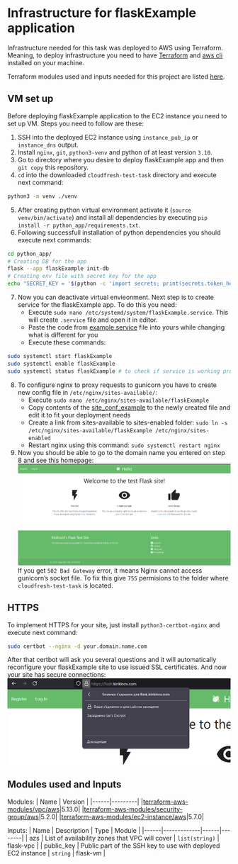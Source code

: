 # Infrastructure for flaskExample application
Infrastructure needed for this task was deployed to AWS using Terraform. Meaning, to deploy infrastructure you need to have [Terraform](https://developer.hashicorp.com/terraform/tutorials/aws-get-started/install-cli) and [aws cli](https://docs.aws.amazon.com/cli/latest/userguide/getting-started-install.html) installed on your machine.

Terraform modules used and inputs needed for this project are listed [here](#modules-used-and-inputs).

## VM set up
Before deploying flaskExample application to the EC2 instance you need to set up VM. Steps you need to follow are these:
1. SSH into the deployed EC2 instance using `instance_pub_ip` or `instance_dns` output.
2. Install `nginx`, `git`, `python3-venv` and python of at least version `3.10`.
3. Go to directory where you desire to deploy flaskExample app and then `git copy` this repository.
4. `cd` into the downloaded `cloudfresh-test-task` directory and execute next command:
```bash
python3 -m venv ./venv
```
5. After creating python virtual environment activate it (`source venv/bin/activate`) and install all dependencies by executing `pip install -r python_app/requirements.txt`.
6. Following successfull installation of python dependencies you should execute next commands:
```bash
cd python_app/
# Creating DB for the app
flask --app flaskExample init-db
# Creating env file with secret key for the app
echo "SECRET_KEY = '$(python -c 'import secrets; print(secrets.token_hex())')'" > instance/config.py
```
7. Now you can deactivate virtual envieonment. Next step is to create service for the flaskExample app. To do this you need:
    - Execute `sudo nano /etc/systemd/system/flaskExample.service`. This will create `.service` file and open it in editor.
    - Paste the code from [example.service](/python_infra/example.service) file into yours while changing what is different for you
    - Execute these commands:
```bash
sudo systemctl start flaskExample
sudo systemctl enable flaskExample
sudo systemctl status flaskExample # to check if service is working properly
```
8. To configure nginx to proxy requests to gunicorn you have to create new config file in `/etc/nginx/sites-available/`:
    - Execute `sudo nano /etc/nginx/sites-available/flaskExample`
    - Copy contents of the [site_conf_example](/python_infra/site_conf_example) to the newly created file and edit it to fit your deployment needs
    - Create a link from sites-available to sites-enabled folder: `sudo ln -s /etc/nginx/sites-available/flaskExample /etc/nginx/sites-enabled`
    - Restart nginx using this command: `sudo systemctl restart nginx`
9. Now you should be able to go to the domain name you entered on step 8 and see this homepage:
![flaskExample homepage](/images/appHomePage.png)
If you get `502 Bad Gateway` error, it means Nginx cannot access gunicorn’s socket file. To fix this give `755` permisions to the folder where `cloudfresh-test-task` is located.

## HTTPS
To implement HTTPS for your site, just install `python3-certbot-nginx` and execute next command:
```bash
sudo certbot --nginx -d your.domain.name.com
```
After that certbot will ask you several questions and it will automatically reconfigure your flaskExample site to use issued SSL certificates. And now your site has secure connections:
![secure connection to the site](/images/secureConnection.png)

## Modules used and Inputs
Modules:
| Name | Version |
|------|---------|
|[terraform-aws-modules/vpc/aws](https://registry.terraform.io/modules/terraform-aws-modules/vpc/aws/5.13.0)|5.13.0|
|[terraform-aws-modules/security-group/aws](https://registry.terraform.io/modules/terraform-aws-modules/security-group/aws/5.2.0)|5.2.0|
|[terraform-aws-modules/ec2-instance/aws](https://registry.terraform.io/modules/terraform-aws-modules/autoscaling/aws/5.7.0)|5.7.0|

Inputs:
| Name | Description | Type | Module |
|------|-------------|------|--------|
| azs  | List of availability zones that VPC will cover | `list(string)` | flask-vpc |
| public_key | Public part of the SSH key to use with deployed EC2 instance | `string` | flask-vm |